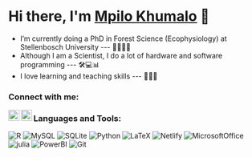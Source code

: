 # Hi there, I'm [Mpilo Khumalo][website] 👋

- I’m currently doing a PhD in Forest Science (Ecophysiology) at Stellenbosch University --- 🌱🌳👨‍🎓
- Although I am a Scientist, I do a lot of hardware and software programming --- 🛠️💻📊
- I love learning and teaching skills --- 📖👨‍🏫

### Connect with me:
<a href="https://twitter.com/mpilokhumalo1st">
  <img align="left" alt="Mpilo Khumalo | Twitter" width="22px" src="https://raw.githubusercontent.com/peterthehan/peterthehan/master/assets/twitter.svg" />
</a>
<a href="https://www.linkedin.com/in/mpilo-khumalo-b45786119/">
  <img align="left" alt="Mpilo's LinkedIN" width="22px" src="https://raw.githubusercontent.com/peterthehan/peterthehan/master/assets/linkedin.svg" />
</a>

### Languages and Tools:
![R](https://img.shields.io/badge/-R-000?&logo=R)
![MySQL](https://img.shields.io/badge/-MySQL-000?&logo=MySQL)
![SQLite](https://img.shields.io/badge/-SQLite-000?&logo=SQLite)
![Python](https://img.shields.io/badge/-Python-000?&logo=Python)
![LaTeX](https://img.shields.io/badge/-LaTeX-000?&logo=LaTeX)
![Netlify](https://img.shields.io/badge/-Netlify-000?&logo=Netlify)
![MicrosoftOffice](https://img.shields.io/badge/-MicrosoftOffice-000?&logo=MicrosoftOffice)
![julia](https://img.shields.io/badge/-julia-000?&logo=julia)
![PowerBI](https://img.shields.io/badge/-PowerBI-000?&logo=PowerBI)
![Git](https://img.shields.io/badge/-Git-000?&logo=Git)

[website]: https://mpilokhumalo.com
[twitter]: https://twitter.com/mpilokhumalo1st
[linkedin]: https://linkedin.com/in/mpilo-khumalo-b45786119
